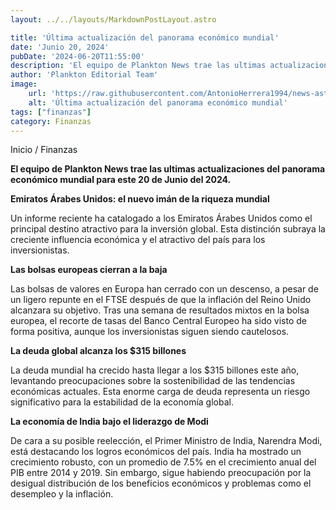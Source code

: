 ```yaml
---
layout: ../../layouts/MarkdownPostLayout.astro

title: 'Última actualización del panorama económico mundial'
date: 'Junio 20, 2024'
pubDate: '2024-06-20T11:55:00'
description: 'El equipo de Plankton News trae las ultimas actualizaciones del panorama económico mundial para este 20 de Junio del 2024.'
author: 'Plankton Editorial Team'
image:
    url: 'https://raw.githubusercontent.com/AntonioHerrera1994/news-astro/master/src/assets/finanzas/finanzas56.webp'
    alt: 'Última actualización del panorama económico mundial'
tags: ["finanzas"]
category: Finanzas
---
```



<span><a href="/" style="text-decoration:none;color:#0F1416">Inicio</a> / <a href="/finanzas" style="text-decoration:none;color:#0F1416">Finanzas</a></span>


<p style="font-weight: bold;">El equipo de Plankton News trae las ultimas actualizaciones del panorama económico mundial para este 20 de Junio del 2024.</p>

**Emiratos Árabes Unidos: el nuevo imán de la riqueza mundial**

Un informe reciente ha catalogado a los Emiratos Árabes Unidos como el principal destino atractivo para la inversión global. Esta distinción subraya la creciente influencia económica y el atractivo del país para los inversionistas.

**Las bolsas europeas cierran a la baja**

Las bolsas de valores en Europa han cerrado con un descenso, a pesar de un ligero repunte en el FTSE después de que la inflación del Reino Unido alcanzara su objetivo. Tras una semana de resultados mixtos en la bolsa europea, el recorte de tasas del Banco Central Europeo ha sido visto de forma positiva, aunque los inversionistas siguen siendo cautelosos.

**La deuda global alcanza los $315 billones**

La deuda mundial ha crecido hasta llegar a los $315 billones este año, levantando preocupaciones sobre la sostenibilidad de las tendencias económicas actuales. Esta enorme carga de deuda representa un riesgo significativo para la estabilidad de la economía global.

**La economía de India bajo el liderazgo de Modi**

De cara a su posible reelección, el Primer Ministro de India, Narendra Modi, está destacando los logros económicos del país. India ha mostrado un crecimiento robusto, con un promedio de 7.5% en el crecimiento anual del PIB entre 2014 y 2019. Sin embargo, sigue habiendo preocupación por la desigual distribución de los beneficios económicos y problemas como el desempleo y la inflación.